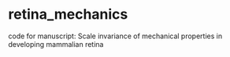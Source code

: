# retina_mechanics
code for manuscript: Scale invariance of mechanical properties in developing mammalian retina 
